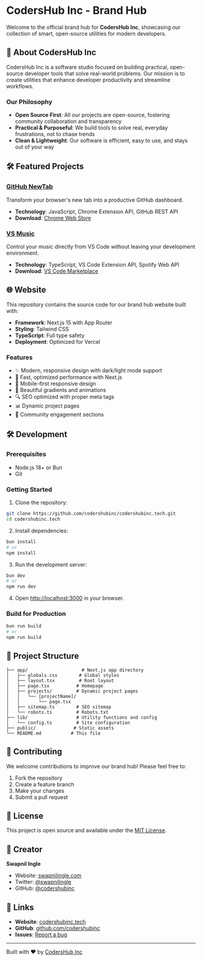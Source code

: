 # CodersHub Inc - Brand Hub

Welcome to the official brand hub for **CodersHub Inc**, showcasing our collection of smart, open-source utilities for modern developers.

## 🚀 About CodersHub Inc

CodersHub Inc is a software studio focused on building practical, open-source developer tools that solve real-world problems. Our mission is to create utilities that enhance developer productivity and streamline workflows.

### Our Philosophy

- **Open Source First**: All our projects are open-source, fostering community collaboration and transparency
- **Practical & Purposeful**: We build tools to solve real, everyday frustrations, not to chase trends
- **Clean & Lightweight**: Our software is efficient, easy to use, and stays out of your way

## 🛠️ Featured Projects

### [GitHub NewTab](https://codershubinc.tech/projects/github-newtab)

Transform your browser's new tab into a productive GitHub dashboard.

- **Technology**: JavaScript, Chrome Extension API, GitHub REST API
- **Download**: [Chrome Web Store](https://chrome.google.com/webstore/detail/github-newtab)

### [VS Music](https://codershubinc.tech/projects/vs-music)

Control your music directly from VS Code without leaving your development environment.

- **Technology**: TypeScript, VS Code Extension API, Spotify Web API
- **Download**: [VS Code Marketplace](https://marketplace.visualstudio.com/items?itemName=codershubinc.vs-music)

## 🌐 Website

This repository contains the source code for our brand hub website built with:

- **Framework**: Next.js 15 with App Router
- **Styling**: Tailwind CSS
- **TypeScript**: Full type safety
- **Deployment**: Optimized for Vercel

### Features

- ✨ Modern, responsive design with dark/light mode support
- 🚀 Fast, optimized performance with Next.js
- 📱 Mobile-first responsive design
- 🎨 Beautiful gradients and animations
- 🔍 SEO optimized with proper meta tags
- 📊 Dynamic project pages
- 🤝 Community engagement sections

## 🛠️ Development

### Prerequisites

- Node.js 18+ or Bun
- Git

### Getting Started

1. Clone the repository:

```bash
git clone https://github.com/codershubinc/codershubinc.tech.git
cd codershubinc.tech
```

2. Install dependencies:

```bash
bun install
# or
npm install
```

3. Run the development server:

```bash
bun dev
# or
npm run dev
```

4. Open [http://localhost:3000](http://localhost:3000) in your browser.

### Build for Production

```bash
bun run build
# or
npm run build
```

## 📁 Project Structure

```
├── app/                    # Next.js app directory
│   ├── globals.css        # Global styles
│   ├── layout.tsx         # Root layout
│   ├── page.tsx          # Homepage
│   ├── projects/         # Dynamic project pages
│   │   └── [projectName]/
│   │       └── page.tsx
│   ├── sitemap.ts        # SEO sitemap
│   └── robots.ts         # Robots.txt
├── lib/                  # Utility functions and config
│   └── config.ts         # Site configuration
├── public/              # Static assets
└── README.md           # This file
```

## 🤝 Contributing

We welcome contributions to improve our brand hub! Please feel free to:

1. Fork the repository
2. Create a feature branch
3. Make your changes
4. Submit a pull request

## 📄 License

This project is open source and available under the [MIT License](LICENSE).

## 👤 Creator

**Swapnil Ingle**

- Website: [swapnilingle.com](https://swapnilingle.com)
- Twitter: [@swapnilingle](https://twitter.com/swapnilingle)
- GitHub: [@codershubinc](https://github.com/codershubinc)

## 🔗 Links

- **Website**: [codershubinc.tech](https://codershubinc.tech)
- **GitHub**: [github.com/codershubinc](https://github.com/codershubinc)
- **Issues**: [Report a bug](https://github.com/codershubinc/codershubinc.tech/issues)

---

Built with ❤️ by [CodersHub Inc](https://codershubinc.tech)
